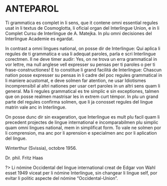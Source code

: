 # ANTEPAROL 

Ti grammatica es complet in li sens, que it contene omni essential regules usat in li textus de Cosmoglotta, li oficial organ del Interlingue Union, e in li Complet Cursu de Interlingue de A. Matejka. In plu omni decisiones del Interlingue Academie es egardat.

In contrast a omni lingues national, on posse dir de Interlingue: Qui aplica li regules de ti grammatica e usa li adequat paroles, parla e scri Interlingue corectmen. Il ne deve timer audir: Yes, on ne trova un erra grammatical in vor lettre, ma null anglese vell expresser su pensas per ti paroles o per ti frase-constructiones! E to constitue li grand facilitá de Interlingue: Chascun nation posse expresser su pensas in li cadre del poc regules grammatical in li maniere acustomat, e deve solmen far atention, ne usar Idiotismes íncomprensibil al altri nationes per usar cert paroles in un altri sens quam li general. Ma li regules grammatical es tre simplic e sin exceptiones, talmen que on posse realmen mastrisar les in extrem curt témpor. In plu un grand parte del regules confirma solmen, que li ja conosset regules del lingue matrin vale anc in Interlingue.

On posse dunc dir sin exageration, que Interlingue es mult plu facil quam li precedent projectes de lingue international e íncomparabilmen plu simplic quam omni lingues national, mem in simplificat form. To vale ne solmen por li comprension, ma anc por li aprensíon e specialmen anc por li aplication del lingue.

Winterthur (Svissia), octobre 1956.

Dr. phil. Fritz Haas

?> Li nómine Occidental del lingue international creat de Edgar von Wahl esset 1949 viceat per li nómine Interlingue, sin changear li lingue self, por evitar li politic aspecte del nómine “Occidental-Union”.